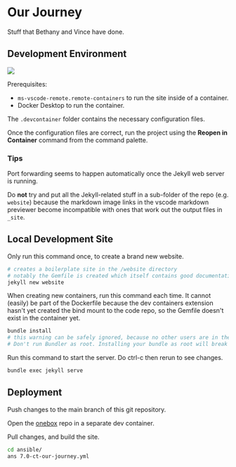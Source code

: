 # Our Journey

Stuff that Bethany and Vince have done.

## Development Environment

![](/docs/dev-containers-arch.png)

Prerequisites:
- `ms-vscode-remote.remote-containers` to run the site inside of a container.
- Docker Desktop to run the container.

The `.devcontainer` folder contains the necessary configuration files.

Once the configuration files are correct, run the project using the **Reopen in Container** command from the command palette.

### Tips

Port forwarding seems to happen automatically once the Jekyll web server is running.

Do **not** try and put all the Jekyll-related stuff in a sub-folder of the repo (e.g. `website`) because the markdown image links in the vscode markdown previewer become incompatible with ones that work out the output files in `_site`.

## Local Development Site

Only run this command once, to create a brand new website.
```sh
# creates a boilerplate site in the /website directory
# notably the Gemfile is created which itself contains good documentation
jekyll new website
```

When creating new containers, run this command each time. It cannot (easily) be part of the Dockerfile because the dev containers extension hasn't yet created the bind mount to the code repo, so the Gemfile doesn't exist in the container yet.
```sh
bundle install
# this warning can be safely ignored, because no other users are in the container
# Don't run Bundler as root. Installing your bundle as root will break this application for all non-root users on this machine.
```

Run this command to start the server. Do ctrl-c then rerun to see changes.
```sh
bundle exec jekyll serve
```

## Deployment
Push changes to the main branch of this git repository.

Open the [onebox](https://github.com/VincentSaelzler/onebox]) repo in a separate dev container.

Pull changes, and build the site.
```sh
cd ansible/
ans 7.0-ct-our-journey.yml
```